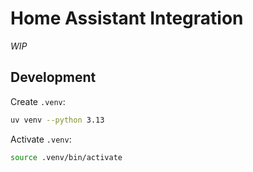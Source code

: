 # Home Assistant Integration

*WIP*

## Development

Create `.venv`:
```bash
uv venv --python 3.13
```

Activate `.venv`:
```bash
source .venv/bin/activate
```